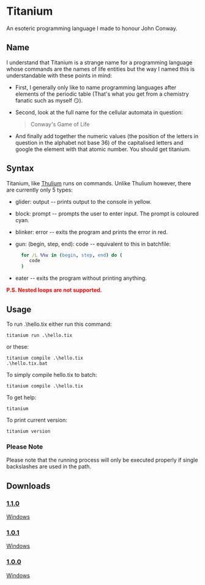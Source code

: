 # Titanium
 An esoteric programming language I made to honour John Conway.

## Name
 I understand that Titanium is a strange name for a programming language whose commands are the names of life entities but the way I named this is understandable with these points in mind:

 - First, I generally only like to name programming languages after elements of the periodic table (That's what you get from a chemistry fanatic such as myself 😏).
 
 - Second, look at the full name for the cellular automata in question: 
    > Conway's Game of Life

 - And finally add together the numeric values (the position of the letters in question in the alphabet not base 36) of the capitalised letters and google the element with that atomic number. You should get titanium.

## Syntax
 Titanium, like [Thulium](https://github.com/JavaCode7/Thulium) runs on commands. Unlike Thulium however, there are currently only 5 types:

 - glider: output -- prints output to the console in yellow.
 - block: prompt -- prompts the user to enter input. The prompt is coloured cyan.
 - blinker: error -- exits the program and prints the error in red.
 - gun: (begin, step, end): code -- equivalent to this in batchfile:
 
   ```bat
     for /L %%v in (begin, step, end) do (
        code
     )
   ```
 - eater -- exits the program without printing anything.

 **<p style="color:red"> P.S. Nested loops are not supported.</p>**

## Usage
 To run .\hello.tix either run this command:
 ```
 titanium run .\hello.tix
 ```
 or these:
 ```
 titanium compile .\hello.tix
 .\hello.tix.bat
 ```
 To simply compile hello.tix to batch:
 ```
 titanium compile .\hello.tix
 ```
 To get help:
 ```
 titanium
 ```
 To print current version:
 ```
 titanium version
 ```
### Please Note
 Please note that the running process will only be executed properly if single backslashes are used in the path.

## Downloads

### [1.1.0](https://github.com/JavaCode7/Titanium/releases/tag/v1.1.0)
[Windows](https://github.com/JavaCode7/Titanium/releases/download/v1.1.0/titanium-1.1.0.zip)

### [1.0.1](https://github.com/JavaCode7/Titanium/releases/tag/v1.0.1)
[Windows](https://github.com/JavaCode7/Titanium/releases/download/v1.0.1/titanium-1.0.1.zip)

### [1.0.0](https://github.com/JavaCode7/Titanium/releases/tag/v1.0.0)
[Windows](https://github.com/JavaCode7/Titanium/releases/download/v1.0.0/titanium-1.0.0.zip)